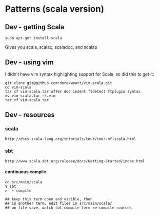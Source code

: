 # Patterns (scala version)

##  Dev - getting Scala

	sudo apt-get install scala

Gives you scala, scalac, scaladoc, and scalap 


## Dev - using vim

I didn't have vim syntax highlighting support for Scala, so did this to get it:

	git clone git@github.com:derekwyatt/vim-scala.git
	cd vim-scala
	tar cf vim-scala.tar after doc indent ftdetect ftplugin syntax
	mv vim-scala.tar ~/.vim
	tar xf vim-scala.tar

## Dev - resources

### scala

	http://docs.scala-lang.org/tutorials/tour/tour-of-scala.html

### sbt

	http://www.scala-sbt.org/release/docs/Getting-Started/index.html

####	continuous compile

	cd src/main/scala
	$ sbt
	>  ~ compile

	## keep this term open and visible, then
	## in another term, edit files in src/main/scala/
	## on file save, watch sbt compile term re-compile sources



